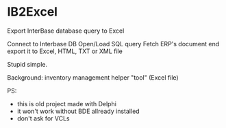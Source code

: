# IB2Excel
Export InterBase database query to Excel

Connect to Interbase DB
Open/Load SQL query
Fetch ERP's document end export it to Excel, HTML, TXT or XML file

Stupid simple.

Background: inventory management helper "tool" (Excel file)


PS: 
- this is old project made with Delphi
- it won't work without BDE allready installed
- don't ask for VCLs